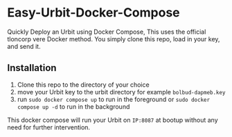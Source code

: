 # Easy-Urbit-Docker-Compose
Quickly Deploy an Urbit using Docker Compose, This uses the official tloncorp vere Docker method. You simply clone this repo, load in your key, and send it.

## Installation

1. Clone this repo to the directory of your choice
2. move your Urbit key to the urbit directory for example `bolbud-dapmeb.key`
3. run `sudo docker compose up` to run in the foreground or `sudo docker compose up -d` to run in the background

This docker compose will run your Urbit on `IP:8087` at bootup without any need for further intervention. 
